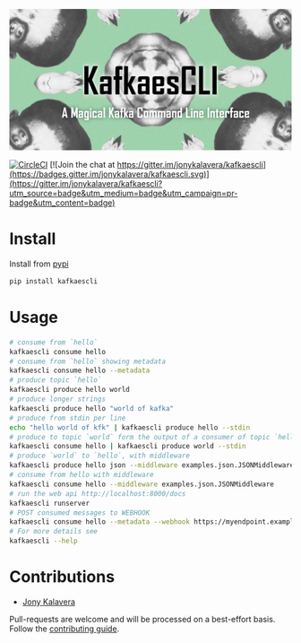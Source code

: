 ﻿
![Kafkaescli](docs/images/kafkaescli-repository-open-graph-template.png)

[![CircleCI](https://circleci.com/gh/jonykalavera/kafkaescli/tree/main.svg?style=svg)](https://circleci.com/gh/jonykalavera/kafkaescli/tree/main) [![Join the chat at https://gitter.im/jonykalavera/kafkaescli](https://badges.gitter.im/jonykalavera/kafkaescli.svg)](https://gitter.im/jonykalavera/kafkaescli?utm_source=badge&utm_medium=badge&utm_campaign=pr-badge&utm_content=badge)

# Install

Install from [pypi](https://pypi.org/project/kafkaescli/)

```sh
pip install kafkaescli
```

# Usage

```bash
# consume from `hello`
kafkaescli consume hello
# consume from `hello` showing metadata
kafkaescli consume hello --metadata
# produce topic `hello`
kafkaescli produce hello world
# produce longer strings
kafkaescli produce hello "world of kafka"
# produce from stdin per line
echo "hello world of kfk" | kafkaescli produce hello --stdin
# produce to topic `world` form the output of a consumer of topic `hello`
kafkaescli consume hello | kafkaescli produce world --stdin
# produce `world` to `hello`, with middleware
kafkaescli produce hello json --middleware examples.json.JSONMiddleware
# consume from hello with middleware
kafkaescli consume hello --middleware examples.json.JSONMiddleware
# run the web api http://localhost:8000/docs
kafkaescli runserver
# POST consumed messages to WEBHOOK
kafkaescli consume hello --metadata --webhook https://myendpoint.example.com
# For more details see
kafkaescli --help
```

# Contributions

* [Jony Kalavera](https://github.com/jonykalavera)

Pull-requests are welcome and will be processed on a best-effort basis.
Follow the [contributing guide](CONTRIBUTING.md).
